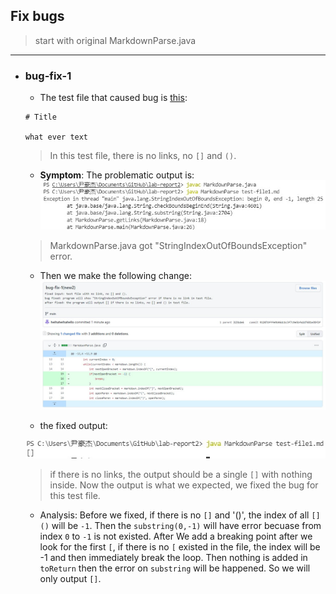 ## Fix bugs
> start with original MarkdownParse.java

---

* ### **bug-fix-1**

    - The test file that caused bug is [this](https://heihaheihahello.github.io/lab-report2/test-file1.md):

    ```
    # Title

    what ever text
    ```

    > In this test file, there is no links, no `[]` and `()`.
    - **Symptom**: The problematic output is: 
    ![Image](1w.jpg)
    > MarkdownParse.java got "StringIndexOutOfBoundsException" error.

    - Then we make the following change:
    ![Image](1_fix.jpg)

    - the fixed output: 

    ![Image](1fixed.jpg)
    > if there is no links, the output should be a single `[]` with nothing inside. Now the output is what we expected, we fixed the bug for this test file.

    - Analysis: Before we fixed, if there is no `[]` and '()', the index of all `[]()` will be `-1`. Then the `substring(0,-1)` will have error becuase from index `0` to `-1` is not existed. After We add a breaking point after we look for the first `[`, if there is no `[` existed in the file, the index will be -1 and then immediately break the loop. Then nothing is added in `toReturn` then the error on `substring` will be happened. So we will only output `[]`. 
    
      

